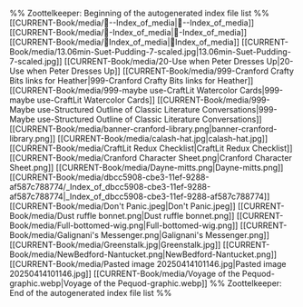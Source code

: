 %% Zoottelkeeper: Beginning of the autogenerated index file list  %%
 [[CURRENT-Book/media/🧠--Index_of_media|🧠--Index_of_media]]
 [[CURRENT-Book/media/🧠-Index_of_media|🧠-Index_of_media]]
 [[CURRENT-Book/media/🧠Index_of_media|🧠Index_of_media]]
 [[CURRENT-Book/media/13.06min-Suet-Pudding-7-scaled.jpg|13.06min-Suet-Pudding-7-scaled.jpg]]
 [[CURRENT-Book/media/20-Use when Peter Dresses Up|20-Use when Peter Dresses Up]]
 [[CURRENT-Book/media/999-Cranford Crafty Bits links for Heather|999-Cranford Crafty Bits links for Heather]]
 [[CURRENT-Book/media/999-maybe use-CraftLit Watercolor Cards|999-maybe use-CraftLit Watercolor Cards]]
 [[CURRENT-Book/media/999-Maybe use-Structured Outline of Classic Literature Conversations|999-Maybe use-Structured Outline of Classic Literature Conversations]]
 [[CURRENT-Book/media/banner-cranford-library.png|banner-cranford-library.png]]
 [[CURRENT-Book/media/calash-hat.jpg|calash-hat.jpg]]
 [[CURRENT-Book/media/CraftLit Redux Checklist|CraftLit Redux Checklist]]
 [[CURRENT-Book/media/Cranford Character Sheet.png|Cranford Character Sheet.png]]
 [[CURRENT-Book/media/Dayne-mitts.png|Dayne-mitts.png]]
 [[CURRENT-Book/media/dbcc5908-cbe3-11ef-9288-af587c788774/_Index_of_dbcc5908-cbe3-11ef-9288-af587c788774|_Index_of_dbcc5908-cbe3-11ef-9288-af587c788774]]
 [[CURRENT-Book/media/Don't Panic.jpeg|Don't Panic.jpeg]]
 [[CURRENT-Book/media/Dust ruffle bonnet.png|Dust ruffle bonnet.png]]
 [[CURRENT-Book/media/Full-bottomed-wig.png|Full-bottomed-wig.png]]
 [[CURRENT-Book/media/Galignani's Messenger.png|Galignani's Messenger.png]]
 [[CURRENT-Book/media/Greenstalk.jpg|Greenstalk.jpg]]
 [[CURRENT-Book/media/NewBedford-Nantucket.png|NewBedford-Nantucket.png]]
 [[CURRENT-Book/media/Pasted image 20250414101146.jpg|Pasted image 20250414101146.jpg]]
 [[CURRENT-Book/media/Voyage of the Pequod-graphic.webp|Voyage of the Pequod-graphic.webp]]
%% Zoottelkeeper: End of the autogenerated index file list  %%
